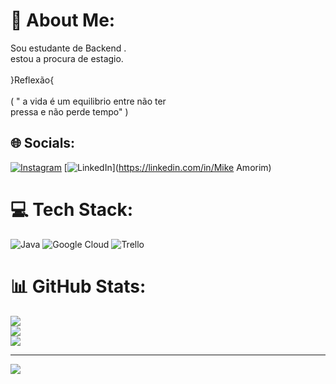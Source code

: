 # 💫 About Me:
Sou estudante de Backend .<br>estou a procura de estagio.<br><br>        }Reflexão{<br><br>( " a vida é um equilibrio entre não ter <br>    pressa e  não perde tempo" )<br>


## 🌐 Socials:
[![Instagram](https://img.shields.io/badge/Instagram-%23E4405F.svg?logo=Instagram&logoColor=white)](https://instagram.com/mikee.amorim) [![LinkedIn](https://img.shields.io/badge/LinkedIn-%230077B5.svg?logo=linkedin&logoColor=white)](https://linkedin.com/in/Mike Amorim) 

# 💻 Tech Stack:
![Java](https://img.shields.io/badge/java-%23ED8B00.svg?style=for-the-badge&logo=java&logoColor=white) ![Google Cloud](https://img.shields.io/badge/Google%20Cloud-%234285F4.svg?style=for-the-badge&logo=google-cloud&logoColor=white) ![Trello](https://img.shields.io/badge/Trello-%23026AA7.svg?style=for-the-badge&logo=Trello&logoColor=white)
# 📊 GitHub Stats:
![](https://github-readme-stats.vercel.app/api?username=MikeLove20&theme=slateorange&hide_border=false&include_all_commits=false&count_private=false)<br/>
![](https://github-readme-streak-stats.herokuapp.com/?user=MikeLove20&theme=slateorange&hide_border=false)<br/>
![](https://github-readme-stats.vercel.app/api/top-langs/?username=MikeLove20&theme=slateorange&hide_border=false&include_all_commits=false&count_private=false&layout=compact)

---
[![](https://visitcount.itsvg.in/api?id=MikeLove20&icon=0&color=0)](https://visitcount.itsvg.in)

<!-- Proudly created with GPRM ( https://gprm.itsvg.in ) -->